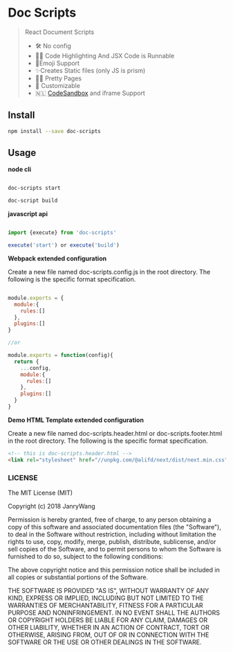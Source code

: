 # Doc Scripts

> React Document Scripts
>
> - 🛠 No config
> - 👩‍💻 Code Highlighting And JSX Code is Runnable
> - 💯Emoji Support
> - ✨Creates Static files (only JS is prism)
> - 🏳️‍🌈 Pretty Pages
> - 🦄 Customizable
> - 🇳🇱 [CodeSandbox](https://codesandbox.io/) and iframe Support

## Install

```bash
npm install --save doc-scripts
```

## Usage

**node cli**

```bash

doc-scripts start

doc-script build

```

**javascript api**

```javascript

import {execute} from 'doc-scripts'

execute('start') or execute('build')

```

**Webpack extended configuration**

Create a new file named doc-scripts.config.js in the root directory.
The following is the specific format specification.

```javascript

module.exports = {
  module:{
    rules:[]
  },
  plugins:[]
}

//or

module.exports = function(config){
  return {
    ...config,
    module:{
      rules:[]
    },
    plugins:[]
  }
}

```

**Demo HTML Template extended configuration**

Create a new file named doc-scripts.header.html or doc-scripts.footer.html in the root directory.
The following is the specific format specification.

```html
<!-- this is doc-scripts.header.html -->
<link rel="stylesheet" href="//unpkg.com/@alifd/next/dist/next.min.css"/>
```


### LICENSE

The MIT License (MIT)

Copyright (c) 2018 JanryWang

Permission is hereby granted, free of charge, to any person obtaining a copy of
this software and associated documentation files (the "Software"), to deal in
the Software without restriction, including without limitation the rights to
use, copy, modify, merge, publish, distribute, sublicense, and/or sell copies of
the Software, and to permit persons to whom the Software is furnished to do so,
subject to the following conditions:

The above copyright notice and this permission notice shall be included in all
copies or substantial portions of the Software.

THE SOFTWARE IS PROVIDED "AS IS", WITHOUT WARRANTY OF ANY KIND, EXPRESS OR
IMPLIED, INCLUDING BUT NOT LIMITED TO THE WARRANTIES OF MERCHANTABILITY, FITNESS
FOR A PARTICULAR PURPOSE AND NONINFRINGEMENT. IN NO EVENT SHALL THE AUTHORS OR
COPYRIGHT HOLDERS BE LIABLE FOR ANY CLAIM, DAMAGES OR OTHER LIABILITY, WHETHER
IN AN ACTION OF CONTRACT, TORT OR OTHERWISE, ARISING FROM, OUT OF OR IN
CONNECTION WITH THE SOFTWARE OR THE USE OR OTHER DEALINGS IN THE SOFTWARE.
